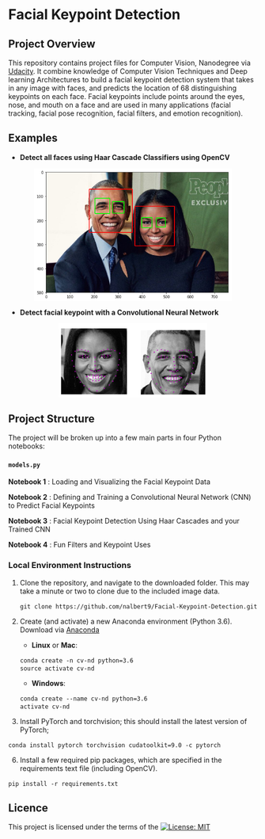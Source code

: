# Facial Keypoint Detection

## Project Overview

This repository contains project files for Computer Vision, Nanodegree  via [Udacity](https://eu.udacity.com/course/computer-vision-nanodegree--nd891). It combine knowledge of Computer Vision Techniques and Deep learning Architectures to build a facial keypoint detection system that takes in any image with faces, and predicts the location of 68 distinguishing keypoints on each face. Facial keypoints include points around the eyes, nose, and mouth on a face and are used in many applications (facial tracking, facial pose recognition, facial filters, and emotion recognition).

## Examples
+ **Detect all faces using Haar Cascade Classifiers using OpenCV**
<p align="center"> <img src="images/Obamas.png" align="middle" alt="drawing" width="400px"> </p> 

+ **Detect facial keypoint with a Convolutional Neural Network**
<p align="center"> <img src="images/obamas_detected.png" align="middle" alt="drawing" width="300px"> </p>

## Project Structure
The project will be broken up into a few main parts in four Python notebooks:
#### `models.py`
__Notebook 1__ : Loading and Visualizing the Facial Keypoint Data

__Notebook 2__ : Defining and Training a Convolutional Neural Network (CNN) to Predict Facial Keypoints

__Notebook 3__ : Facial Keypoint Detection Using Haar Cascades and your Trained CNN

__Notebook 4__ : Fun Filters and Keypoint Uses

### Local Environment Instructions

1. Clone the repository, and navigate to the downloaded folder. This may take a minute or two to clone due to the included image data.
	```
	git clone https://github.com/nalbert9/Facial-Keypoint-Detection.git
	```
2. Create (and activate) a new Anaconda environment (Python 3.6).
Download via [Anaconda](https://www.anaconda.com/distribution/)

	- __Linux__ or __Mac__: 
	```
	conda create -n cv-nd python=3.6
	source activate cv-nd
	```
	- __Windows__: 
	```
	conda create --name cv-nd python=3.6
	activate cv-nd
	```

3. Install PyTorch and torchvision; this should install the latest version of PyTorch;
```
conda install pytorch torchvision cudatoolkit=9.0 -c pytorch
```
6. Install a few required pip packages, which are specified in the requirements text file (including OpenCV).
```
pip install -r requirements.txt
```

## Licence
This project is licensed under the terms of the [![License: MIT](https://img.shields.io/badge/License-MIT-yellow.svg)](https://opensource.org/licenses/MIT)
